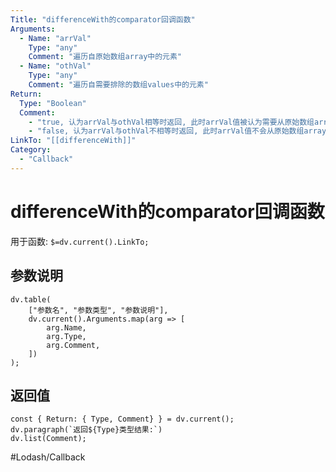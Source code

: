 ```yaml
---
Title: "differenceWith的comparator回调函数"
Arguments:
  - Name: "arrVal"
    Type: "any"
    Comment: "遍历自原始数组array中的元素"
  - Name: "othVal"
    Type: "any"
    Comment: "遍历自需要排除的数组values中的元素"
Return:
  Type: "Boolean"
  Comment: 
    - "true, 认为arrVal与othVal相等时返回, 此时arrVal值被认为需要从原始数组array中排除, 不会出现在最终返回结果中"
    - "false, 认为arrVal与othVal不相等时返回, 此时arrVal值不会从原始数组array中排除, 会出现在最终返回结果中"
LinkTo: "[[differenceWith]]"
Category:
  - "Callback"
---
```

# differenceWith的comparator回调函数

用于函数: `$=dv.current().LinkTo;`

## 参数说明
```dataviewjs
dv.table(
	["参数名", "参数类型", "参数说明"],
	dv.current().Arguments.map(arg => [
		arg.Name,
		arg.Type,
		arg.Comment,
	])
);
```

## 返回值
```dataviewjs
const { Return: { Type, Comment} } = dv.current();
dv.paragraph(`返回${Type}类型结果:`)
dv.list(Comment);
```

#Lodash/Callback  